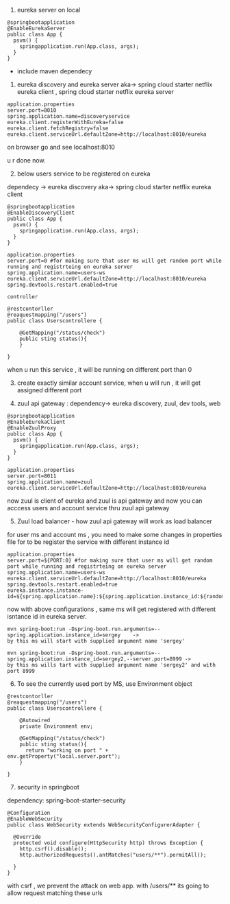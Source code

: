 1. eureka server on local
```
@springbootapplication
@EnableEurekaServer
public class App {
  psvm() {
    springapplication.run(App.class, args);
  }
}
```
* include maven dependecy
 1. eureka discovery and eureka server aka-> spring cloud starter netflix eureka client , spring cloud starter netflix eureka server
```
application.properties
server.port=8010
spring.application.name=discoveryservice
eureka.client.registerWithEureka=false
eureka.client.fetchRegistry=false
eureka.client.serviceUrl.defaultZone=http://localhost:8010/eureka
```
on browser go and see localhost:8010

u r done now.

2. below users service to be registered on eureka

dependecy -> eureka discovery aka-> spring cloud starter netflix eureka client

```
@springbootapplication
@EnableDiscoveryClient
public class App {
  psvm() {
    springapplication.run(App.class, args);
  }
}

application.properties
server.port=0 #for making sure that user ms will get random port while running and registrteing on eureka server
spring.application.name=users-ws
eureka.client.serviceUrl.defaultZone=http://localhost:8010/eureka
spring.devtools.restart.enabled=true
```
```
controller

@restcontorller
@reaquestmapping("/users")
public class Userscontrollere {
    
    @GetMapping("/status/check")
    public sting status(){
    }

}
```
when u run this service , it will be running on different port than 0

3. create exactly similar account service, when u will run , it will get assigned different port

4. zuul api gateway :
dependency-> eureka discovery, zuul, dev tools, web
```
@springbootapplication
@EnableEurekaClient
@EnableZuulProxy
public class App {
  psvm() {
    springapplication.run(App.class, args);
  }
}

application.properties
server.port=8011
spring.application.name=zuul
eureka.client.serviceUrl.defaultZone=http://localhost:8010/eureka
```
now zuul is client of eureka and zuul is api gateway and now you can acccess users and account
service thru zuul api gateway

5. Zuul load balancer - how zuul api gateway will work as load balancer

for user ms and account ms , you need to make some changes in properties file for to be register the service with different instance id
```
application.properties
server.port=${PORT:0} #for making sure that user ms will get random port while running and registrteing on eureka server
spring.application.name=users-ws
eureka.client.serviceUrl.defaultZone=http://localhost:8010/eureka
spring.devtools.restart.enabled=true
eureka.instance.instance-id=${spring.application.name}:${spring.application.instance_id:${random.value}}
```
now with above configurations , same ms will get registered with different isntance id in eureka server.

```
mvn spring-boot:run -Dspring-boot.run.arguments=--spring.application.instance_id=sergey    -> 
by this ms will start with supplied argument name 'sergey'
```
```
mvn spring-boot:run -Dspring-boot.run.arguments=--spring.application.instance_id=sergey2,--server.port=8999 ->
by this ms wills tart with supplied argument name 'sergey2' and with port 8999
```

6.  To see the currently used port by MS, use Environment object
```
@restcontorller
@reaquestmapping("/users")
public class Userscontrollere {
    
    @Autowired
    private Environment env;
    
    @GetMapping("/status/check")
    public sting status(){
      return "working on port " + env.getProperty("local.server.port");
    }

}
```


7. security in springboot

dependency:
spring-boot-starter-security

```
@Configuration
@EnableWebSecurity
public class WebSecurity extends WebSecurityConfigurerAdapter {

  @Override
  protected void configure(HttpSecurity http) throws Exception {
    http.csrf().disable();
    http.authorizedRequests().antMatches("users/**").permitAll();
    
  }
}
```
with csrf , we prevent the attack on web app.
with /users/** its going to allow request matching these urls 


